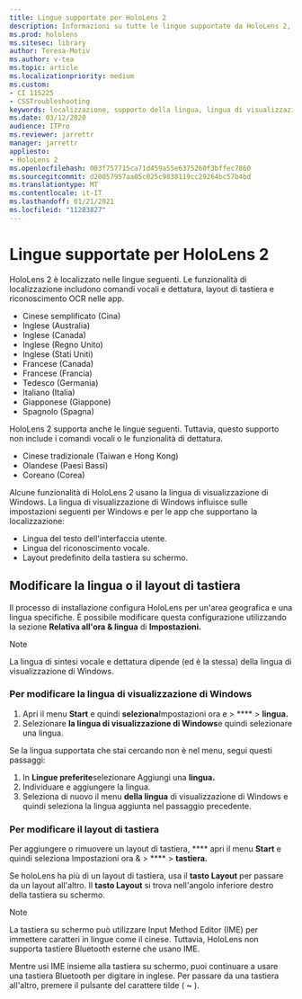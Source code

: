 ```yaml
---
title: Lingue supportate per HoloLens 2
description: Informazioni su tutte le lingue supportate da HoloLens 2, sulla modifica dei layout di tastiera e sull'aggiornamento della lingua di visualizzazione di Windows.
ms.prod: hololens
ms.sitesec: library
author: Teresa-Motiv
ms.author: v-tea
ms.topic: article
ms.localizationpriority: medium
ms.custom:
- CI 115225
- CSSTroubleshooting
keywords: localizzazione, supporto della lingua, lingua di visualizzazione, lingua della tastiera, IME, layout di tastiera
ms.date: 03/12/2020
audience: ITPro
ms.reviewer: jarrettr
manager: jarrettr
appliesto:
- HoloLens 2
ms.openlocfilehash: 003f757715ca71d459a55e6375260f3bffec7860
ms.sourcegitcommit: d20057957aa05c025c9838119cc29264bc57b4bd
ms.translationtype: MT
ms.contentlocale: it-IT
ms.lasthandoff: 01/21/2021
ms.locfileid: "11283827"
---
```

# Lingue supportate per HoloLens 2

HoloLens 2 è localizzato nelle lingue seguenti. Le funzionalità di localizzazione includono comandi vocali e dettatura, layout di tastiera e riconoscimento OCR nelle app.

- Cinese semplificato (Cina)
- Inglese (Australia)
- Inglese (Canada)
- Inglese (Regno Unito)
- Inglese (Stati Uniti)
- Francese (Canada)
- Francese (Francia)
- Tedesco (Germania)
- Italiano (Italia)
- Giapponese (Giappone)
- Spagnolo (Spagna)

HoloLens 2 supporta anche le lingue seguenti. Tuttavia, questo supporto non include i comandi vocali o le funzionalità di dettatura.

- Cinese tradizionale (Taiwan e Hong Kong)
- Olandese (Paesi Bassi)
- Coreano (Corea)

Alcune funzionalità di HoloLens 2 usano la lingua di visualizzazione di Windows. La lingua di visualizzazione di Windows influisce sulle impostazioni seguenti per Windows e per le app che supportano la localizzazione:

- Lingua del testo dell'interfaccia utente.
- Lingua del riconoscimento vocale.
- Layout predefinito della tastiera su schermo.

## Modificare la lingua o il layout di tastiera

Il processo di installazione configura HoloLens per un'area geografica e una lingua specifiche. È possibile modificare questa configurazione utilizzando la sezione **Relativa all'ora & lingua** di **Impostazioni.**

> [!NOTE]  
> La lingua di sintesi vocale e dettatura dipende (ed è la stessa) della lingua di visualizzazione di Windows.

### Per modificare la lingua di visualizzazione di Windows

1. Apri il menu **Start** e quindi **seleziona**Impostazioni ora e  >  ****  >  **lingua.**
2. Selezionare **la lingua di visualizzazione di Windows**e quindi selezionare una lingua.  

Se la lingua supportata che stai cercando non è nel menu, segui questi passaggi:  

1. In **Lingue preferite**selezionare Aggiungi una **lingua.**
2. Individuare e aggiungere la lingua.
3. Seleziona di nuovo il menu **della lingua** di visualizzazione di Windows e quindi seleziona la lingua aggiunta nel passaggio precedente.

### Per modificare il layout di tastiera

Per aggiungere o rimuovere un layout di tastiera, **** apri il menu **Start** e quindi seleziona Impostazioni ora &  >  ****  >  **tastiera.**

Se holoLens ha più di un layout di tastiera, usa il **tasto Layout** per passare da un layout all'altro. Il **tasto Layout** si trova nell'angolo inferiore destro della tastiera su schermo.

> [!NOTE]  
> La tastiera su schermo può utilizzare Input Method Editor (IME) per immettere caratteri in lingue come il cinese. Tuttavia, HoloLens non supporta tastiere Bluetooth esterne che usano IME.
>  
> Mentre usi IME insieme alla tastiera su schermo, puoi continuare a usare una tastiera Bluetooth per digitare in inglese. Per passare da una tastiera all'altro, premere il pulsante del carattere tilde ( **~** ).
